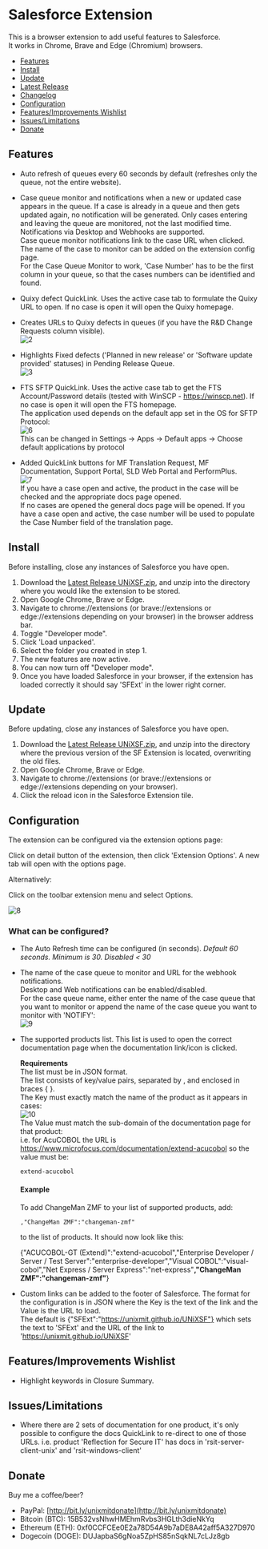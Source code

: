 # Salesforce Extension

This is a browser extension to add useful features to Salesforce.  
It works in Chrome, Brave and Edge (Chromium) browsers.  

- [Features](#features)
- [Install](#install)
- [Update](#update)
- [Latest Release](https://github.com/UNiXMIT/UNiXSF/releases/latest)
- [Changelog](https://github.com/UNiXMIT/UNiXSF/releases)
- [Configuration](#configuration)
- [Features/Improvements Wishlist](#featuresimprovements-wishlist)
- [Issues/Limitations](#issueslimitations)
- [Donate](#donate)

## Features  
- Auto refresh of queues every 60 seconds by default (refreshes only the queue, not the entire website).

- Case queue monitor and notifications when a new or updated case appears in the queue. If a case is already in a queue and then gets updated again, no notification will be generated. Only cases entering and leaving the queue are monitored, not the last modified time.   
   Notifications via Desktop and Webhooks are supported.  
   Case queue monitor notifications link to the case URL when clicked.  
   The name of the case to monitor can be added on the extension config page.  
   For the Case Queue Monitor to work, 'Case Number' has to be the first column in your queue, so that the cases numbers can be identified and found.

- Quixy defect QuickLink. Uses the active case tab to formulate the Quixy URL to open. If no case is open it will open the Quixy homepage.       

-  Creates URLs to Quixy defects in queues (if you have the R&D Change Requests column visible).  
   ![2](images/QuixyQueueLink.png)  

- Highlights Fixed defects ('Planned in new release' or 'Software update provided' statuses) in Pending Release Queue.  
   ![3](images/defectHighlight.png)  

- FTS SFTP QuickLink. Uses the active case tab to get the FTS Account/Password details (tested with WinSCP - https://winscp.net). If no case is open it will open the FTS homepage.   
   The application used depends on the default app set in the OS for SFTP Protocol:  
   ![6](images/sftp.png)  
   This can be changed in Settings -> Apps -> Default apps -> Choose default applications by protocol  

- Added QuickLink buttons for MF Translation Request, MF Documentation, Support Portal, SLD Web Portal and PerformPlus.  
   ![7](images/buttons.png)  
   If you have a case open and active, the product in the case will be checked and the appropriate docs page opened.  
   If no cases are opened the general docs page will be opened. 
   If you have a case open and active, the case number will be used to populate the Case Number field of the translation page.

## Install
Before installing, close any instances of Salesforce you have open.  

1. Download the [Latest Release UNiXSF.zip](https://github.com/UNiXMIT/UNiXSF/releases/latest), and unzip into the directory where you would like the extension to be stored.  
2. Open Google Chrome, Brave or Edge.  
3. Navigate to chrome://extensions (or brave://extensions or edge://extensions depending on your browser) in the browser address bar.   
4. Toggle "Developer mode".  
5. Click 'Load unpacked'.  
6. Select the folder you created in step 1.  
7. The new features are now active.
8. You can now turn off "Developer mode". 
9. Once you have loaded Salesforce in your browser, if the extension has loaded correctly it should say 'SFExt' in the lower right corner.  

## Update
Before updating, close any instances of Salesforce you have open.

1. Download the [Latest Release UNiXSF.zip](https://github.com/UNiXMIT/UNiXSF/releases/latest), and unzip into the directory where the previous version of the SF Extension is located, overwriting the old files. 
2. Open Google Chrome, Brave or Edge.  
3. Navigate to chrome://extensions (or brave://extensions or edge://extensions depending on your browser). 
4. Click the reload icon in the Salesforce Extension tile.

## Configuration

The extension can be configured via the extension options page:  

Click on detail button of the extension, then click 'Extension Options'. A new tab will open with the options page.  

Alternatively:  

Click on the toolbar extension menu and select Options.  

![8](images/configPage.png)   

### What can be configured?

- The Auto Refresh time can be configured (in seconds). _Default 60 seconds. Minimum is 30. Disabled < 30_

- The name of the case queue to monitor and URL for the webhook notifications.  
   Desktop and Web notifications can be enabled/disabled.  
   For the case queue name, either enter the name of the case queue that you want to monitor or append the name of the case queue you want to monitor with 'NOTIFY':  
   ![9](images/CaseQueueName.png) 

- The supported products list. This list is used to open the correct documentation page when the documentation link/icon is clicked.  

  **Requirements**  
  The list must be in JSON format.  
  The list consists of key/value pairs, separated by , and enclosed in braces { }.  
  The Key must exactly match the name of the product as it appears in cases:   
  ![10](images/acuProduct.png)  
  The Value must match the sub-domain of the documentation page for that product:  
  i.e. for AcuCOBOL the URL is https://www.microfocus.com/documentation/extend-acucobol so the value must be:  
  ```
  extend-acucobol
  ```
  #### Example
   To add ChangeMan ZMF to your list of supported products, add:  
   ```
   ,"ChangeMan ZMF":"changeman-zmf"
   ```
   to the list of products. It should now look like this:  

   {"ACUCOBOL-GT (Extend)":"extend-acucobol","Enterprise Developer / Server / Test Server":"enterprise-developer","Visual COBOL":"visual-cobol","Net Express / Server Express":"net-express"**,"ChangeMan ZMF":"changeman-zmf"**}

- Custom links can be added to the footer of Salesforce. The format for the configuration is in JSON where the Key is the text of the link and the Value is the URL to load.  
  The default is {"SFExt":"https://unixmit.github.io/UNiXSF"} which sets the text to 'SFExt' and the URL of the link to 'https://unixmit.github.io/UNiXSF'  

## Features/Improvements Wishlist

- Highlight keywords in Closure Summary.

## Issues/Limitations

- Where there are 2 sets of documentation for one product, it's only possible to configure the docs QuickLink to re-direct to one of those URLs.
  i.e. product 'Reflection for Secure IT' has docs in 'rsit-server-client-unix' and 'rsit-windows-client'

## Donate

Buy me a coffee/beer?  

- PayPal: [http://bit.ly/unixmitdonate](http://bit.ly/unixmitdonate)  
- Bitcoin (BTC): 15B532vsNhwHMEhmRvbs3HGLth3dieNkYq  
- Ethereum (ETH): 0xf0CCFCEe0E2a78D54A9b7aDE8A42aff5A327D970  
- Dogecoin (DOGE): DUJapbaS6gNoa5ZpHS85nSqkNL7cLJz8gb  